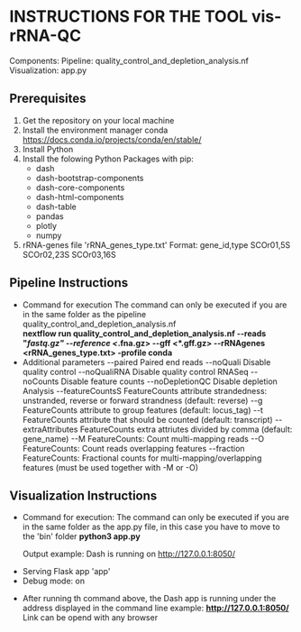 # INSTRUCTIONS FOR THE TOOL vis-rRNA-QC

Components:
Pipeline:       quality_control_and_depletion_analysis.nf
Visualization:  app.py



## Prerequisites
1)  Get the repository on your local machine
2)  Install the environment manager conda
    https://docs.conda.io/projects/conda/en/stable/
3)  Install Python 
4)  Install the folowing Python Packages with pip:
    - dash
    - dash-bootstrap-components
    - dash-core-components
    - dash-html-components
    - dash-table
    - pandas
    - plotly
    - numpy
5)  rRNA-genes file 'rRNA_genes_type.txt'
    Format:
        gene_id,type
        SCOr01,5S
        SCOr02,23S
        SCOr03,16S

## Pipeline Instructions
- Command for execution
  The command can only be executed if you are in the same folder as the pipeline quality_control_and_depletion_analysis.nf  
    **nextflow run quality_control_and_depletion_analysis.nf --reads "*fastq.gz" --reference <*.fna.gz> --gff <*.gff.gz> --rRNAgenes <rRNA_genes_type.txt> -profile conda**
- Additional parameters
    --paired                Paired end reads
    --noQuali               Disable quality control
    --noQualiRNA            Disable quality control RNASeq
    --noCounts              Disable feature counts
    --noDepletionQC         Disable depletion Analysis
    --featureCountsS        FeatureCounts attribute strandedness: unstranded, reverse or forward strandness (default: reverse)
    --g                     FeatureCounts attribute to group features (default: locus_tag)
    --t                     FeatureCounts attribute that should be counted (default: transcript)
    --extraAttributes       FeatureCounts extra attriutes divided by comma (default: gene_name)
    --M                     FeatureCounts: Count multi-mapping reads
    --O                     FeatureCounts: Count reads overlapping features
    --fraction              FeatureCounts: Fractional counts for multi-mapping/overlapping features (must be used
                            together with -M or -O)

## Visualization Instructions
- Command for execution:
  The command can only be executed if you are in the same folder as the app.py file, in this case you have
  to move to the 'bin' folder
    **python3 app.py**

  Output example:
  Dash is running on http://127.0.0.1:8050/

 * Serving Flask app 'app'
 * Debug mode: on

- After running th command above, the Dash app is running under the address displayed in the command line
  example:
    **http://127.0.0.1:8050/**
  Link can be opend with any browser
